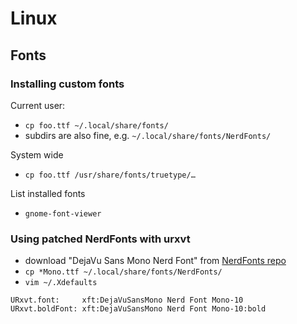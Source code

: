 # Linux

## Fonts

### Installing custom fonts

Current user:
* `cp foo.ttf ~/.local/share/fonts/`
* subdirs are also fine, e.g. `~/.local/share/fonts/NerdFonts/`

System wide
* `cp foo.ttf /usr/share/fonts/truetype/…`

List installed fonts
* `gnome-font-viewer`

### Using patched NerdFonts with urxvt

* download "DejaVu Sans Mono Nerd Font" from [NerdFonts repo](https://github.com/ryanoasis/nerd-fonts/releases)
* `cp *Mono.ttf ~/.local/share/fonts/NerdFonts/`
* `vim ~/.Xdefaults`
```
URxvt.font:     xft:DejaVuSansMono Nerd Font Mono-10
URxvt.boldFont: xft:DejaVuSansMono Nerd Font Mono-10:bold
```